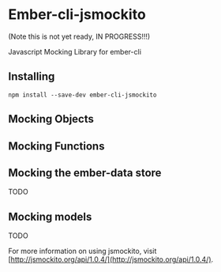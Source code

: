# Ember-cli-jsmockito

(Note this is not yet ready, IN PROGRESS!!!)

Javascript Mocking Library for ember-cli

## Installing
```
npm install --save-dev ember-cli-jsmockito
```
## Mocking Objects

## Mocking Functions

## Mocking the ember-data store
TODO

## Mocking models
TODO

For more information on using jsmockito, visit [http://jsmockito.org/api/1.0.4/](http://jsmockito.org/api/1.0.4/).
